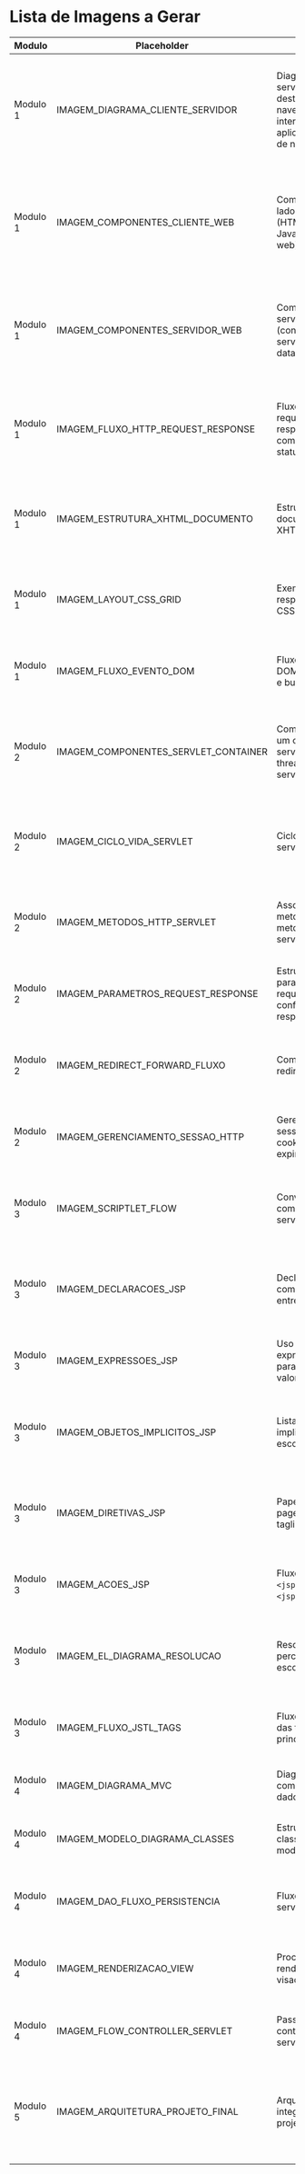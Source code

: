 # Lista de Imagens a Gerar

| Modulo | Placeholder | Descricao | Prompt (English) |
|--------|-------------|-----------|------------------|
| Modulo 1 | IMAGEM_DIAGRAMA_CLIENTE_SERVIDOR | Diagrama cliente-servidor destacando navegador, internet e servidor aplicando regras de negocio. | `Create a clean flat diagram showing a web browser client sending HTTP requests through the internet to a Java web server that applies business logic and returns HTML responses.` |
| Modulo 1 | IMAGEM_COMPONENTES_CLIENTE_WEB | Componentes do lado cliente (HTML, CSS, JavaScript, APIs web). | `Design an infographic of the browser client stack with sections for HTML structure, CSS presentation, JavaScript behavior, and browser APIs, styled in corporate colors.` |
| Modulo 1 | IMAGEM_COMPONENTES_SERVIDOR_WEB | Componentes do servidor web Java (controller, service, DAO, database). | `Draw a layered architecture diagram for a Java web server showing controller, service, DAO, and database tiers with arrows indicating request flow.` |
| Modulo 1 | IMAGEM_FLUXO_HTTP_REQUEST_RESPONSE | Fluxo de requisicao e resposta HTTP com metodos e status codes. | `Illustrate the HTTP request-response cycle including method, headers, server processing, and status code response in a concise timeline graphic.` |
| Modulo 1 | IMAGEM_ESTRUTURA_XHTML_DOCUMENTO | Estrutura de documento XHTML semantico. | `Create a markup-style diagram that labels the sections of an XHTML document: doctype, head, body, header, nav, main, and footer.` |
| Modulo 1 | IMAGEM_LAYOUT_CSS_GRID | Exemplo de layout responsivo usando CSS Grid. | `Produce a visual mockup of a responsive dashboard layout using CSS Grid with highlighted column and row tracks.` |
| Modulo 1 | IMAGEM_FLUXO_EVENTO_DOM | Fluxo de eventos DOM com captura e bubbling. | `Generate a chart showing DOM event propagation phases (capture, target, bubble) across nested elements.` |
| Modulo 2 | IMAGEM_COMPONENTES_SERVLET_CONTAINER | Componentes de um container de servlets (requests, thread pool, servlets). | `Diagram a servlet container architecture with incoming requests, a thread pool, and multiple servlet instances processing requests.` |
| Modulo 2 | IMAGEM_CICLO_VIDA_SERVLET | Ciclo de vida init, service, destroy. | `Illustrate the servlet lifecycle as a loop highlighting init, service (doGet/doPost), and destroy phases with annotations.` |
| Modulo 2 | IMAGEM_METODOS_HTTP_SERVLET | Associacao de metodos HTTP a metodos do servlet. | `Create a table-style graphic mapping HTTP verbs (GET, POST, PUT, DELETE) to servlet methods and typical use cases.` |
| Modulo 2 | IMAGEM_PARAMETROS_REQUEST_RESPONSE | Estrutura de parametros request e configuracao da resposta. | `Visualize how a servlet reads query/body parameters and builds an HTTP response with headers and body.` |
| Modulo 2 | IMAGEM_REDIRECT_FORWARD_FLUXO | Comparativo entre redirect e forward. | `Show a split diagram comparing HTTP redirect versus server-side forward, indicating client involvement and request contexts.` |
| Modulo 2 | IMAGEM_GERENCIAMENTO_SESSAO_HTTP | Gerenciamento de sessao com cookies e expiracao. | `Illustrate HTTP session management with JSESSIONID cookie, session store, and timeout timeline.` |
| Modulo 3 | IMAGEM_SCRIPTLET_FLOW | Conversao de JSP com scriptlets em servlet. | `Depict how a JSP containing scriptlets is transformed into a servlet class with compiled Java code segments.` |
| Modulo 3 | IMAGEM_DECLARACOES_JSP | Declaracoes JSP compartilhadas entre threads. | `Create a warning-style diagram showing JSP declarations becoming shared servlet fields accessed by concurrent threads.` |
| Modulo 3 | IMAGEM_EXPRESSOES_JSP | Uso de expressoes JSP para imprimir valores. | `Design a close-up callout of a JSP expression tag outputting a request attribute into HTML.` |
| Modulo 3 | IMAGEM_OBJETOS_IMPLICITOS_JSP | Lista de objetos implicitos e seus escopos. | `Produce an infographic listing JSP implicit objects with associated scopes (request, session, application, page).` |
| Modulo 3 | IMAGEM_DIRETIVAS_JSP | Papel das diretivas page, include, taglib. | `Create a comparison graphic showing JSP directives (page, include, taglib) and their configuration purposes.` |
| Modulo 3 | IMAGEM_ACOES_JSP | Fluxo de uso de `<jsp:useBean>` e `<jsp:setProperty>`. | `Illustrate the lifecycle of a JSP action using <jsp:useBean> and <jsp:setProperty> to populate a bean.` |
| Modulo 3 | IMAGEM_EL_DIAGRAMA_RESOLUCAO | Resolucao de EL percorrendo escopos. | `Draw a layered diagram showing EL resolving a variable across page, request, session, and application scopes.` |
| Modulo 3 | IMAGEM_FLUXO_JSTL_TAGS | Fluxo de execucao das tags JSTL principais. | `Visualize the execution order of JSTL tags such as c:forEach, c:if, and fmt:formatDate in a JSP fragment.` |
| Modulo 4 | IMAGEM_DIAGRAMA_MVC | Diagrama MVC com fluxo de dados. | `Create a classic MVC diagram with arrows from view to controller to model and back.` |
| Modulo 4 | IMAGEM_MODELO_DIAGRAMA_CLASSES | Estrutura de classes do modelo. | `Draw a UML-style class diagram for Pedido, ItemPedido, and related domain classes.` |
| Modulo 4 | IMAGEM_DAO_FLUXO_PERSISTENCIA | Fluxo DAO entre servico e banco. | `Illustrate the flow from service layer to DAO to database and back, highlighting abstraction.` |
| Modulo 4 | IMAGEM_RENDERIZACAO_VIEW | Processo de renderizacao da visao JSP. | `Show how a controller forwards data to a JSP which renders HTML using JSTL and EL.` |
| Modulo 4 | IMAGEM_FLOW_CONTROLLER_SERVLET | Passos do controlador servlet. | `Sequence diagram of a servlet controller retrieving data and forwarding to a JSP.` |
| Modulo 5 | IMAGEM_ARQUITETURA_PROJETO_FINAL | Arquitetura integrada do projeto final. | `Produce a high-level architecture diagram for the final project with client, controller, services, DAOs, database, and external API integration.` |
